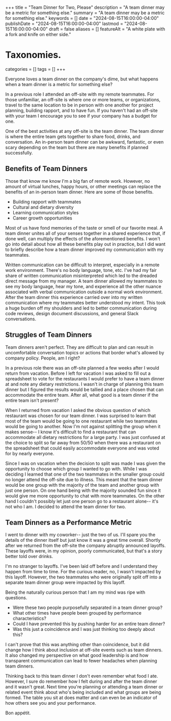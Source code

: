 +++
title       = "Team Dinner for Two, Please"
description = "A team dinner may be a metric for something else."
summary     = "A team dinner may be a metric for something else."
keywords    = []
date        = "2024-08-15T16:00:00-04:00"
publishDate = "2024-08-15T16:00:00-04:00"
lastmod     = "2024-08-15T16:00:00-04:00"
draft       = false
aliases     = []
featureAlt  = "A white plate with a fork and knife on either side."

# Taxonomies.
categories = []
tags       = []
+++

Everyone loves a team dinner on the company's dime, but what happens when a
team dinner is a metric for something else?

In a previous role I attended an off-site with my remote teammates. For those
unfamiliar, an off-site is where one or more teams, or organizations, travel to
the same location to be in person with one another for project planning,
building rapport, and to have fun. If you haven't had an off-site with your
team I encourage you to see if your company has a budget for one.

One of the best activities at any off-site is the team dinner. The team dinner
is where the entire team gets together to share food, drinks, and conversation.
An in-person team dinner can be awkward, fantastic, or even scary depending on
the team but there are many benefits if planned successfully.

## Benefits of Team Dinners

Those that know me know I'm a big fan of remote work. However, no amount of
virtual lunches, happy hours, or other meetings can replace the benefits of an
in-person team dinner. Here are some of those benefits.

- Building rapport with teammates
- Cultural and dietary diversity
- Learning communication styles
- Career growth opportunities

Most of us have fond memories of the taste or smell of our favorite meal. A
team dinner unites all of your senses together in a shared experience that, if
done well, can multiply the effects of the aforementioned benefits. I won't go
into detail about how all these benefits play out in practice, but I did want
to briefly describe how a team dinner improved my communication with my
teammates.

Written communication can be difficult to interpret, especially in a remote
work environment. There's no body language, tone, etc. I've had my fair share
of written communication misinterpreted which led to the dreaded direct message
from my manager. A team dinner allowed my teammates to see my body language,
hear my tone, and experience all the other nuance associated with verbal
communication outside a normal work environment. After the team dinner this
experience carried over into my written communication where my teammates better
understood my intent. This took a huge burden off my shoulders and led to
better communication during code reviews, design document discussions, and
general Slack conversations.

## Struggles of Team Dinners

Team dinners aren't perfect. They are difficult to plan and can result in
uncomfortable conversation topics or actions that border what's allowed by
company policy. People, am I right?

In a previous role there was an off-site planned a few weeks after I would
return from vacation. Before I left for vacation I was asked to fill out a
spreadsheet to vote for the restaurants I would prefer to have a team dinner at
and note any dietary restrictions. I wasn't in charge of planning this team
dinner but I figured the results would be tallied and a place chosen that can
accommodate the entire team. After all, what good is a team dinner if the
entire team isn't present?

When I returned from vacation I asked the obvious question of which restaurant
was chosen for our team dinner. I was surprised to learn that most of the team
would be going to one restaurant while two teammates would be going to another.
Now I'm not against splitting the group when it makes sense-- I know it's
difficult to find a restaurant that can accommodate all dietary restrictions
for a large party. I was just confused at the choice to split so far away from
50/50 when there was a restaurant on the spreadsheet that could easily
accommodate everyone and was voted for by nearly everyone.

Since I was on vacation when the decision to split was made I was given the
opportunity to choose which group I wanted to go with. While I was deciding I
learned that one of the two teammates in the smaller group could no longer
attend the off-site due to illness. This meant that the team dinner would be
one group with the majority of the team and another group with just one person.
On one hand being with the majority sounded fun since it would give me more
opportunity to chat with more teammates. On the other hand I couldn't possibly
let just one person go to a restaurant alone-- it's not who I am. I decided to
attend the team dinner for two.

## Team Dinners as a Performance Metric

I went to dinner with my coworker-- just the two of us. I'll spare you the
details of the dinner itself but just know it was a great time overall. Shortly
after we returned from the off-site the company abruptly announced layoffs.
These layoffs were, in my opinion, poorly communicated, but that's a story
better told over drinks.

I'm no stranger to layoffs. I've been laid off before and I understand they
happen from time to time. For the curious reader, no, I wasn't impacted by this
layoff. However, the two teammates who were originally split off into a
separate team dinner group were impacted by this layoff.

Being the naturally curious person that I am my mind was ripe with questions.

- Were these two people purposefully separated in a team dinner group?
- What other times have people been grouped by performance characteristics?
- Could I have prevented this by pushing harder for an entire team dinner?
- Was this just a coincidence and I was just thinking too deeply about this?

I can't prove that this was anything other than coincidence, but it did change
how I think about inclusion at off-site events such as team dinners. It also
changed my perspective on what good leadership is and how transparent
communication can lead to fewer headaches when planning team dinners.

Thinking back to this team dinner I don't even remember what food I ate.
However, I sure do remember how I felt during and after the team dinner and it
wasn't great. Next time you're planning or attending a team dinner or related
event think about who's being included and what groups are being formed. The
table you sit at does matter and can even be an indicator of how others see you
and your performance.

Bon appétit.
